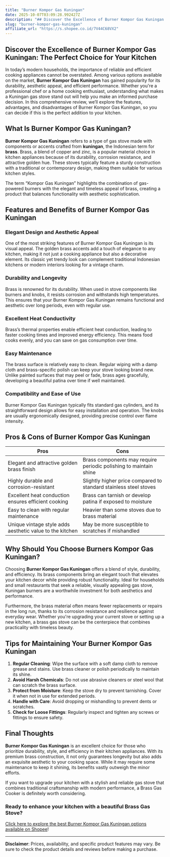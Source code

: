 ```yaml
---
title: "Burner Kompor Gas Kuningan"
date: 2025-10-07T03:09:28.992427Z
description: "## Discover the Excellence of Burner Kompor Gas Kuningan: The Perfect Choice for Your Kitchen..."
slug: "burner-kompor-gas-kuningan"
affiliate_url: "https://s.shopee.co.id/7V44C68VX2"
---
```

## Discover the Excellence of Burner Kompor Gas Kuningan: The Perfect Choice for Your Kitchen

In today’s modern households, the importance of reliable and efficient cooking appliances cannot be overstated. Among various options available on the market, **Burner Kompor Gas Kuningan** has gained popularity for its durability, aesthetic appeal, and efficient performance. Whether you're a professional chef or a home cooking enthusiast, understanding what makes a Kuningan gas stove stand out will help you make an informed purchase decision. In this comprehensive review, we’ll explore the features, advantages, and disadvantages of Burner Kompor Gas Kuningan, so you can decide if this is the perfect addition to your kitchen.

## What Is Burner Kompor Gas Kuningan?

**Burner Kompor Gas Kuningan** refers to a type of gas stove made with components or accents crafted from **kuningan**, the Indonesian term for **brass**. Brass, a blend of copper and zinc, is a popular material choice in kitchen appliances because of its durability, corrosion resistance, and attractive golden hue. These stoves typically feature a sturdy construction with a traditional or contemporary design, making them suitable for various kitchen styles.

The term “Kompor Gas Kuningan” highlights the combination of gas-powered burners with the elegant and timeless appeal of brass, creating a product that balances functionality with aesthetic sophistication.

## Features and Benefits of Burner Kompor Gas Kuningan

### Elegant Design and Aesthetic Appeal

One of the most striking features of Burner Kompor Gas Kuningan is its visual appeal. The golden brass accents add a touch of elegance to any kitchen, making it not just a cooking appliance but also a decorative element. Its classic yet trendy look can complement traditional Indonesian kitchens or modern interiors looking for a vintage charm.

### Durability and Longevity

Brass is renowned for its durability. When used in stove components like burners and knobs, it resists corrosion and withstands high temperatures. This ensures that your Burner Kompor Gas Kuningan remains functional and aesthetic over long periods, even with regular use.

### Excellent Heat Conductivity

Brass’s thermal properties enable efficient heat conduction, leading to faster cooking times and improved energy efficiency. This means food cooks evenly, and you can save on gas consumption over time.

### Easy Maintenance

The brass surface is relatively easy to clean. Regular wiping with a damp cloth and brass-specific polish can keep your stove looking brand new. Unlike painted surfaces that may peel or fade, brass ages gracefully, developing a beautiful patina over time if well maintained.

### Compatibility and Ease of Use

Burner Kompor Gas Kuningan typically fits standard gas cylinders, and its straightforward design allows for easy installation and operation. The knobs are usually ergonomically designed, providing precise control over flame intensity.

## Pros & Cons of Burner Kompor Gas Kuningan

| **Pros** | **Cons** |
| --- | --- |
| Elegant and attractive golden brass finish | Brass components may require periodic polishing to maintain shine |
| Highly durable and corrosion-resistant | Slightly higher price compared to standard stainless steel stoves |
| Excellent heat conduction ensures efficient cooking | Brass can tarnish or develop patina if exposed to moisture |
| Easy to clean with regular maintenance | Heavier than some stoves due to brass material |
| Unique vintage style adds aesthetic value to the kitchen | May be more susceptible to scratches if mishandled |

## Why Should You Choose Burners Kompor Gas Kuningan?

Choosing **Burner Kompor Gas Kuningan** offers a blend of style, durability, and efficiency. Its brass components bring an elegant touch that elevates your kitchen decor while providing robust functionality. Ideal for households and small restaurants that seek a reliable, visually appealing gas stove, Kuningan burners are a worthwhile investment for both aesthetics and performance.

Furthermore, the brass material often means fewer replacements or repairs in the long run, thanks to its corrosion resistance and resilience against everyday wear. Whether you're upgrading your current stove or setting up a new kitchen, a brass gas stove can be the centerpiece that combines practicality with timeless beauty.

## Tips for Maintaining Your Burner Kompor Gas Kuningan

1. **Regular Cleaning**: Wipe the surface with a soft damp cloth to remove grease and stains. Use brass cleaner or polish periodically to maintain its shine.
2. **Avoid Harsh Chemicals**: Do not use abrasive cleaners or steel wool that can scratch the brass surface.
3. **Protect from Moisture**: Keep the stove dry to prevent tarnishing. Cover it when not in use for extended periods.
4. **Handle with Care**: Avoid dropping or mishandling to prevent dents or scratches.
5. **Check for Loose Fittings**: Regularly inspect and tighten any screws or fittings to ensure safety.

## Final Thoughts

**Burner Kompor Gas Kuningan** is an excellent choice for those who prioritize durability, style, and efficiency in their kitchen appliances. With its premium brass construction, it not only guarantees longevity but also adds an exquisite aesthetic to your cooking space. While it may require some maintenance to keep it shining, its benefits vastly outweigh the minor efforts.

If you want to upgrade your kitchen with a stylish and reliable gas stove that combines traditional craftsmanship with modern performance, a Brass Gas Cooker is definitely worth considering.

### Ready to enhance your kitchen with a beautiful Brass Gas Stove? 

[Click here to explore the best Burner Kompor Gas Kuningan options available on Shopee](https://s.shopee.co.id/7V44C68VX2)!

---

**Disclaimer**: Prices, availability, and specific product features may vary. Be sure to check the product details and reviews before making a purchase.